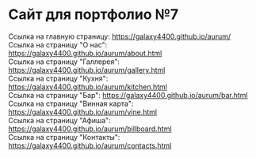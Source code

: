 # Сайт для портфолио №7

Ссылка на главную страницу: https://galaxy4400.github.io/aurum/ <br>
Ссылка на страницу "О нас": https://galaxy4400.github.io/aurum/about.html <br>
Ссылка на страницу "Галлерея": https://galaxy4400.github.io/aurum/gallery.html <br>
Ссылка на страницу "Кухня": https://galaxy4400.github.io/aurum/kitchen.html <br>
Ссылка на страницу "Бар": https://galaxy4400.github.io/aurum/bar.html <br>
Ссылка на страницу "Винная карта": https://galaxy4400.github.io/aurum/vine.html <br>
Ссылка на страницу "Афиша": https://galaxy4400.github.io/aurum/billboard.html <br>
Ссылка на страницу "Контакты": https://galaxy4400.github.io/aurum/contacts.html <br>
